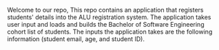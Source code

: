 Welcome to our repo, This repo contains an application that registers students' details into the ALU registration system. The application takes user input and loads and builds the Bachelor of Software Engineering cohort list of students. The inputs the application takes are the following information (student email, age, and student ID).
